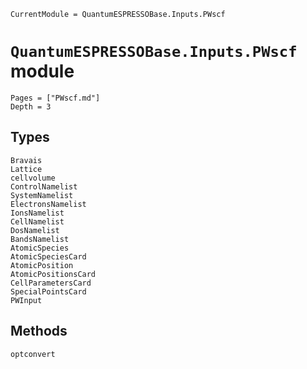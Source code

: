 ```@meta
CurrentModule = QuantumESPRESSOBase.Inputs.PWscf
```

# `QuantumESPRESSOBase.Inputs.PWscf` module

```@contents
Pages = ["PWscf.md"]
Depth = 3
```

## Types

```@docs
Bravais
Lattice
cellvolume
ControlNamelist
SystemNamelist
ElectronsNamelist
IonsNamelist
CellNamelist
DosNamelist
BandsNamelist
AtomicSpecies
AtomicSpeciesCard
AtomicPosition
AtomicPositionsCard
CellParametersCard
SpecialPointsCard
PWInput
```

## Methods

```@docs
optconvert
```
